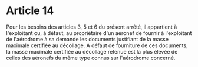 # Article 14

Pour les besoins des articles 3, 5 et 6 du présent arrêté, il appartient à l'exploitant ou, à défaut, au propriétaire d'un aéronef de fournir à l'exploitant de l'aérodrome à sa demande les documents justifiant de la masse maximale certifiée au décollage. A défaut de fourniture de ces documents, la masse maximale certifiée au décollage retenue est la plus élevée de celles des aéronefs du même type connus sur l'aérodrome concerné.
